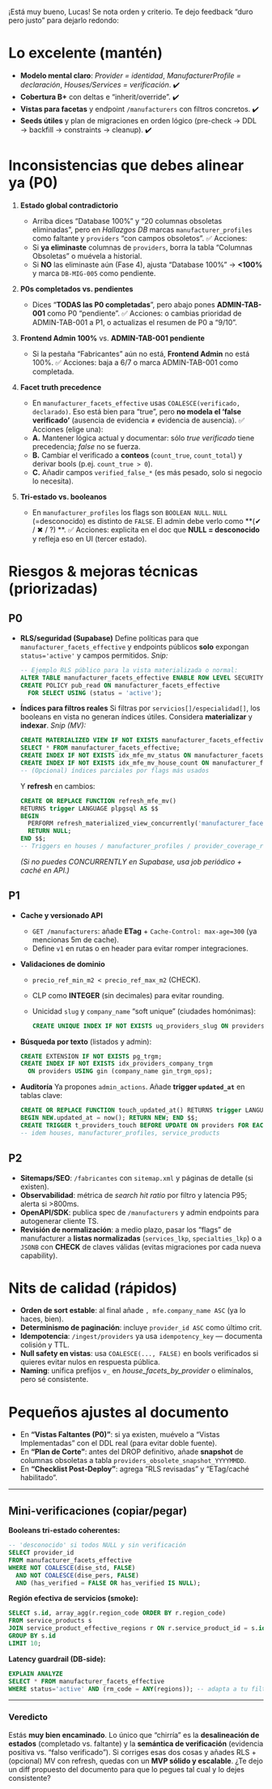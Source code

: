 ¡Está muy bueno, Lucas! Se nota orden y criterio. Te dejo feedback “duro pero justo” para dejarlo redondo:

# Lo excelente (mantén)

* **Modelo mental claro**: *Provider = identidad*, *ManufacturerProfile = declaración*, *Houses/Services = verificación*. ✔️
* **Cobertura B+** con deltas e “inherit/override”. ✔️
* **Vistas para facetas** y endpoint `/manufacturers` con filtros concretos. ✔️
* **Seeds útiles** y plan de migraciones en orden lógico (pre-check → DDL → backfill → constraints → cleanup). ✔️

# Inconsistencias que debes alinear ya (P0)

1. **Estado global contradictorio**

   * Arriba dices “Database 100%” y “20 columnas obsoletas eliminadas”, pero en *Hallazgos DB* marcas `manufacturer_profiles` como faltante y `providers` “con campos obsoletos”.
     ✅ Acciones:
   * Si **ya eliminaste** columnas de `providers`, borra la tabla “Columnas Obsoletas” o muévela a historial.
   * Si **NO** las eliminaste aún (Fase 4), ajusta “Database 100%” → **<100%** y marca `DB-MIG-005` como pendiente.
2. **P0s completados vs. pendientes**

   * Dices “**TODAS las P0 completadas**”, pero abajo pones **ADMIN-TAB-001** como P0 “pendiente”.
     ✅ Acciones: o cambias prioridad de ADMIN-TAB-001 a P1, o actualizas el resumen de P0 a “9/10”.
3. **Frontend Admin 100%** vs. **ADMIN-TAB-001 pendiente**

   * Si la pestaña “Fabricantes” aún no está, **Frontend Admin** no está 100%.
     ✅ Acciones: baja a 6/7 o marca ADMIN-TAB-001 como completada.
4. **Facet truth precedence**

   * En `manufacturer_facets_effective` usas `COALESCE(verificado, declarado)`. Eso está bien para “true”, pero **no modela el ‘false verificado’** (ausencia de evidencia ≠ evidencia de ausencia).
     ✅ Acciones (elige una):
   * **A.** Mantener lógica actual y documentar: sólo *true verificado* tiene precedencia; *false* no se fuerza.
   * **B.** Cambiar el verificado a **conteos** (`count_true`, `count_total`) y derivar bools (p.ej. `count_true > 0`).
   * **C.** Añadir campos `verified_false_*` (es más pesado, solo si negocio lo necesita).
5. **Tri-estado vs. booleanos**

   * En `manufacturer_profiles` los flags son `BOOLEAN NULL`. `NULL` (=desconocido) es distinto de `FALSE`. El admin debe verlo como **(✔ / ✖ / ?) **.
     ✅ Acciones: explicita en el doc que **NULL = desconocido** y refleja eso en UI (tercer estado).

# Riesgos & mejoras técnicas (priorizadas)

## P0

* **RLS/seguridad (Supabase)**
  Define políticas para que `manufacturer_facets_effective` y endpoints públicos **solo** expongan `status='active'` y campos permitidos.
  *Snip:*

  ```sql
  -- Ejemplo RLS público para la vista materializada o normal:
  ALTER TABLE manufacturer_facets_effective ENABLE ROW LEVEL SECURITY;
  CREATE POLICY pub_read ON manufacturer_facets_effective
    FOR SELECT USING (status = 'active');
  ```
* **Índices para filtros reales**
  Si filtras por `servicios[]/especialidad[]`, los booleans en vista no generan índices útiles. Considera **materializar** y **indexar**.
  *Snip (MV):*

  ```sql
  CREATE MATERIALIZED VIEW IF NOT EXISTS manufacturer_facets_effective_mv AS
  SELECT * FROM manufacturer_facets_effective;
  CREATE INDEX IF NOT EXISTS idx_mfe_mv_status ON manufacturer_facets_effective_mv(status);
  CREATE INDEX IF NOT EXISTS idx_mfe_mv_house_count ON manufacturer_facets_effective_mv(house_count DESC);
  -- (Opcional) índices parciales por flags más usados
  ```

  Y **refresh** en cambios:

  ```sql
  CREATE OR REPLACE FUNCTION refresh_mfe_mv()
  RETURNS trigger LANGUAGE plpgsql AS $$
  BEGIN
    PERFORM refresh_materialized_view_concurrently('manufacturer_facets_effective_mv');
    RETURN NULL;
  END $$;
  -- Triggers en houses / manufacturer_profiles / provider_coverage_regions
  ```

  *(Si no puedes CONCURRENTLY en Supabase, usa job periódico + caché en API.)*

## P1

* **Cache y versionado API**

  * `GET /manufacturers`: añade **ETag** + `Cache-Control: max-age=300` (ya mencionas 5m de cache).
  * Define `v1` en rutas o en header para evitar romper integraciones.
* **Validaciones de dominio**

  * `precio_ref_min_m2 < precio_ref_max_m2` (CHECK).
  * CLP como **INTEGER** (sin decimales) para evitar rounding.
  * Unicidad `slug` y `company_name` “soft unique” (ciudades homónimas):

    ```sql
    CREATE UNIQUE INDEX IF NOT EXISTS uq_providers_slug ON providers(slug);
    ```
* **Búsqueda por texto** (listados y admin):

  ```sql
  CREATE EXTENSION IF NOT EXISTS pg_trgm;
  CREATE INDEX IF NOT EXISTS idx_providers_company_trgm
    ON providers USING gin (company_name gin_trgm_ops);
  ```
* **Auditoría**
  Ya propones `admin_actions`. Añade **trigger `updated_at`** en tablas clave:

  ```sql
  CREATE OR REPLACE FUNCTION touch_updated_at() RETURNS trigger LANGUAGE plpgsql AS $$
  BEGIN NEW.updated_at = now(); RETURN NEW; END $$;
  CREATE TRIGGER t_providers_touch BEFORE UPDATE ON providers FOR EACH ROW EXECUTE FUNCTION touch_updated_at();
  -- idem houses, manufacturer_profiles, service_products
  ```

## P2

* **Sitemaps/SEO**: `/fabricantes` con `sitemap.xml` y páginas de detalle (si existen).
* **Observabilidad**: métrica de *search hit ratio* por filtro y latencia P95; alerta si >800ms.
* **OpenAPI/SDK**: publica spec de `/manufacturers` y admin endpoints para autogenerar cliente TS.
* **Revisión de normalización**: a medio plazo, pasar los “flags” de manufacturer a **listas normalizadas** (`services_lkp`, `specialties_lkp`) o a `JSONB` con **CHECK** de claves válidas (evitas migraciones por cada nueva capability).

# Nits de calidad (rápidos)

* **Orden de sort estable**: al final añade `, mfe.company_name ASC` (ya lo haces, bien).
* **Determinismo de paginación**: incluye `provider_id ASC` como último crit.
* **Idempotencia**: `/ingest/providers` ya usa `idempotency_key` — documenta colisión y TTL.
* **Null safety en vistas**: usa `COALESCE(..., FALSE)` en bools verificados si quieres evitar nulos en respuesta pública.
* **Naming**: unifica prefijos `v_` en *house_facets_by_provider* o elimínalos, pero sé consistente.

# Pequeños ajustes al documento

* En **“Vistas Faltantes (P0)”**: si ya existen, muévelo a “Vistas Implementadas” con el DDL real (para evitar doble fuente).
* En **“Plan de Corte”**: antes del DROP definitivo, añade **snapshot** de columnas obsoletas a tabla `providers_obsolete_snapshot_YYYYMMDD`.
* En **“Checklist Post-Deploy”**: agrega “RLS revisadas” y “ETag/caché habilitado”.

---

## Mini-verificaciones (copiar/pegar)

**Booleans tri-estado coherentes:**

```sql
-- 'desconocido' si todos NULL y sin verificación
SELECT provider_id
FROM manufacturer_facets_effective
WHERE NOT COALESCE(dise_std, FALSE)
  AND NOT COALESCE(dise_pers, FALSE)
  AND (has_verified = FALSE OR has_verified IS NULL);
```

**Región efectiva de servicios (smoke):**

```sql
SELECT s.id, array_agg(r.region_code ORDER BY r.region_code)
FROM service_products s
JOIN service_product_effective_regions r ON r.service_product_id = s.id
GROUP BY s.id
LIMIT 10;
```

**Latency guardrail (DB-side):**

```sql
EXPLAIN ANALYZE
SELECT * FROM manufacturer_facets_effective
WHERE status='active' AND (rm_code = ANY(regions)); -- adapta a tu filtro real
```

---

### Veredicto

Estás **muy bien encaminado**. Lo único que “chirría” es la **desalineación de estados** (completado vs. faltante) y la **semántica de verificación** (evidencia positiva vs. “falso verificado”). Si corriges esas dos cosas y añades RLS + (opcional) MV con refresh, quedas con un **MVP sólido y escalable**. ¿Te dejo un diff propuesto del documento para que lo pegues tal cual y lo dejes consistente?

